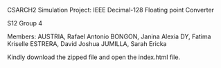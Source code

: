 CSARCH2 Simulation Project: IEEE Decimal-128 Floating point Converter

S12 Group 4

Members:
AUSTRIA, Rafael Antonio
BONGON, Janina Alexia
DY, Fatima Kriselle
ESTRERA, David Joshua
JUMILLA, Sarah Ericka

Kindly download the zipped file and open the index.html file.
